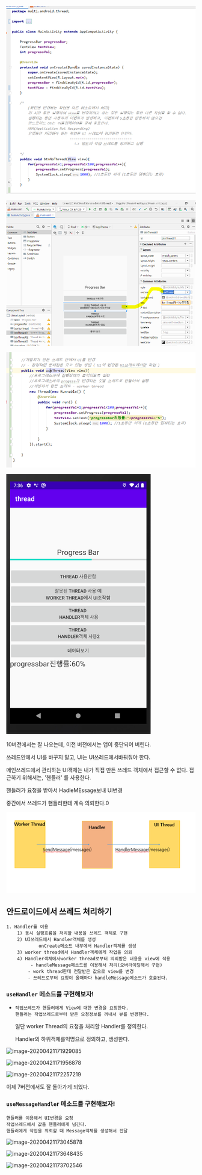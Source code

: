 

![image-20200421163618758](images/image-20200421163618758.png)

![image-20200421154731534](images/image-20200421154731534.png)



![image-20200421163556387](images/image-20200421163556387.png)

![image-20200421163636414](images/image-20200421163636414.png)

10버전에서는 잘 나오는데, 이전 버전에서는 앱이 중단되어 버린다.

쓰레드안에서 UI를 바꾸지 말고, UI는 UI쓰레드에서바꿔줘야 한다.



메인쓰레드에서 관리하는 UI객체는 내가 직접 만든 쓰레드 객체에서 접근할 수 없다. 접근하기 위해서는, '핸들러' 를 사용한다.



핸들러가 요청을 받아서 HadleMEssage보내 UI변경 

중간에서 쓰레드가 핸들러한테 계속 의뢰한다.0

![image-20200421165020838](images/image-20200421165020838.png)



## 안드로이드에서 쓰레드 처리하기

```
1. Handler를 이용
    1) 동시 실행흐름을 처리할 내용을 쓰레드 객체로 구현
    2) UI쓰레드에서 Handler객체를 생성
            onCreate메소드 내부에서 Handler객체를 생성
    3) worker thread에서 Handler객체에게 작업을 의뢰
    4) Handler객체에서worker thread로부터 의뢰받은 내용을 view에 적용
   		 - handleMessage메소드를 이용해서 처리(오버라이딩해서 구현)
        - work thread한테 전달받은 값으로 view를 변경
        - 쓰레드로부터 요청이 올때마다 handleMessage메소드가 호출된다.
```



### `useHandler` 메소드를 구현해보자!

* ```
  작업쓰레드가 핸들러에게 View에 대한 변경을 요청한다.
  핸들러는 작업쓰레드로부터 받은 요청정보를 꺼내서 뷰를 변경한다.
  ```

  일단 worker Thread의 요청을 처리할 Handler를 정의한다. 

  Handler의 하위객체를익명으로 정의하고, 생성한다.

![image-20200421171929085](images/image-20200421171929085.png)

![image-20200421171956878](images/image-20200421171956878.png)

![image-20200421172257219](images/image-20200421172257219.png)

이제 7버전에서도 잘 돌아가게 되었다.





### `useMessageHandle`r 메소드를 구현해보자!



```
핸들러를 이용해서 UI변경을 요청
작업쓰레드에서 값을 핸들러에게 넘긴다.
핸들러에게 작업을 의뢰할 때 Message객체를 생성해서 전달
```

![image-20200421173045878](images/image-20200421173045878.png)

![image-20200421173648435](images/image-20200421173648435.png)

![image-20200421173702546](images/image-20200421173702546.png)



